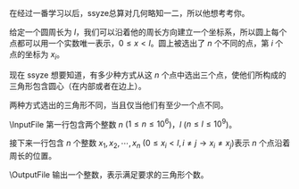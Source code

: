 在经过一番学习以后，ssyze总算对几何略知一二，所以他想考考你。

给定一个圆周长为 $l$，我们可以沿着他的周长方向建立一个坐标系，所以圆上每个点都可以用一个实数唯一表示，$0 \leq x \lt l$。圆上被选出了 $n$ 个不同的点，第 $i$ 个点的坐标为 $x_i$。

现在 ssyze 想要知道，有多少种方式从这 $n$ 个点中选出三个点，使他们所构成的三角形包含圆心（在内部或者在边上）。

两种方式选出的三角形不同，当且仅当他们有至少一个点不同。

\InputFile
第一行包含两个整数 $n$ ($1 \leq n \leq 10^6$)，$l$ ($n \leq l \leq 10^9$)。

接下来一行包含 $n$ 个整数 $x_1,x_2,\cdots,x_n$ ($0 \leq x_i \lt l, i\neq j \rightarrow x_i \neq x_j$)表示 $n$ 个点沿着周长的位置。


\OutputFile
输出一个整数，表示满足要求的三角形个数。



